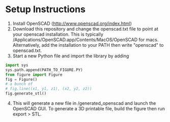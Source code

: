 # Setup Instructions
1. Install OpenSCAD (http://www.openscad.org/index.html)
2. Download this repository and change the openscad.txt file to point at your openscad installation. This is typically /Applications/OpenSCAD.app/Contents/MacOS/OpenSCAD
 for macs. Alternatively, add the installation to your PATH then write "openscad" to openscad.txt. 
3. Start a new Python file and import the library by adding

```python
import sys
sys.path.append(PATH_TO_FIGURE.PY)
from figure import Figure
fig = Figure()
# a bunch of
# fig.line((x1, y1, z1), (x2, y2, z2))
fig.generate_stl()
```

4. This will generate a new file in /generated_openscad and launch the OpenSCAD GUI. To generate a 3D printable file, build the figure then run export > STL. 
